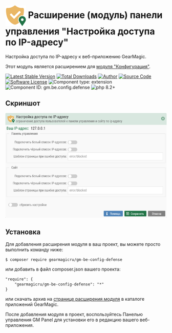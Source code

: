 # <img src="https://raw.githubusercontent.com/gearmagicru/gm-be-config-defense/refs/heads/master/assets/images/icon.svg" width="64px" height="64px" align="absmiddle"> Расширение (модуль) панели управления "Настройка доступа по IP-адресу"

Настройка доступа по IP-адресу к веб-приложению GearMagic.

Этот модуль является расширением для [модуля "Конфигурация"](https://github.com/gearmagicru/gm-be-config).

[![Latest Stable Version](https://img.shields.io/packagist/v/gearmagicru/gm-be-config-defense.svg)](https://packagist.org/packages/gearmagicru/gm-be-config-defense)
[![Total Downloads](https://img.shields.io/packagist/dt/gearmagicru/gm-be-config-defense.svg)](https://packagist.org/packages/gearmagicru/gm-be-config-defense)
[![Author](https://img.shields.io/badge/author-anton.tivonenko@gmail.com-blue.svg)](mailto:anton.tivonenko@gmail)
[![Source Code](https://img.shields.io/badge/source-gearmagicru/gm--be--config--defense-blue.svg)](https://github.com/gearmagicru/gm-be-config-defense)
[![Software License](https://img.shields.io/badge/license-MIT-brightgreen.svg)](https://github.com/gearmagicru/gm-be-config-defense/blob/master/LICENSE)
![Component type: extension](https://img.shields.io/badge/component%20type-extension-green.svg)
![Component ID: gm.be.config.defense](https://img.shields.io/badge/component%20id-gm.be.config.defense-green.svg)
![php 8.2+](https://img.shields.io/badge/php-min%208.2-red.svg)

## Скриншот
<img src="https://github.com/gearmagicru/gm-be-config-defense/blob/master/assets/help/form.png?raw=true">

## Установка

Для добавления расширения модуля в ваш проект, вы можете просто выполнить команду ниже:

```
$ composer require gearmagicru/gm-be-config-defense
```

или добавить в файл composer.json вашего проекта:
```
"require": {
    "gearmagicru/gm-be-config-defense": "*"
}
```
или скачать архив на [странице расширения модуля](https://apps.gearmagic.ru/component/gm-be-config-defense) в каталоге приложений GearMagic.

После добавления модуля в проект, воспользуйтесь Панелью управления GM Panel для установки его в редакцию вашего веб-приложения.
